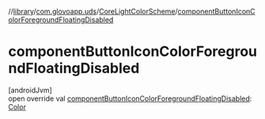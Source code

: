 //[library](../../../index.md)/[com.glovoapp.uds](../index.md)/[CoreLightColorScheme](index.md)/[componentButtonIconColorForegroundFloatingDisabled](component-button-icon-color-foreground-floating-disabled.md)

# componentButtonIconColorForegroundFloatingDisabled

[androidJvm]\
open override val [componentButtonIconColorForegroundFloatingDisabled](component-button-icon-color-foreground-floating-disabled.md): [Color](https://developer.android.com/reference/kotlin/androidx/compose/ui/graphics/Color.html)
